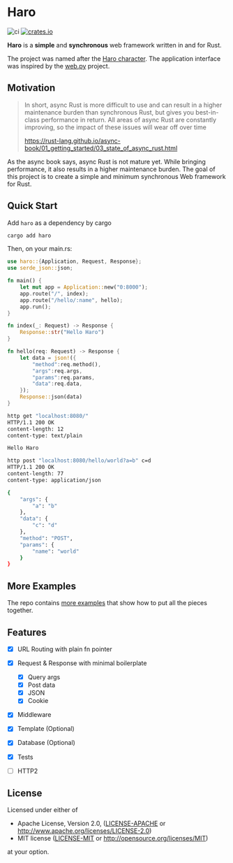 # Haro

![ci](https://github.com/shellfly/haro/actions/workflows/ci.yml/badge.svg)
[![crates.io](https://img.shields.io/crates/v/haro.svg)](https://crates.io/crates/haro)

**Haro** is a **simple** and **synchronous** web framework written in and for Rust.

The project was named after the [Haro character](https://en.wikipedia.org/wiki/Haro_(character)). The application interface was inspired by the [web.py](https://webpy.org/) project.

## Motivation
> In short, async Rust is more difficult to use and can result in a higher maintenance burden than synchronous Rust, but gives you best-in-class performance in return. All areas of async Rust are constantly improving, so the impact of these issues will wear off over time
>
> https://rust-lang.github.io/async-book/01_getting_started/03_state_of_async_rust.html

As the async book says, async Rust is not mature yet. While bringing performance, it also results in a higher maintenance burden. The goal of this project is to create a simple and minimum synchronous Web framework for Rust.

## Quick Start

Add `haro` as a dependency by cargo
```bash
cargo add haro
```

Then, on your main.rs:

```Rust
use haro::{Application, Request, Response};
use serde_json::json;

fn main() {
    let mut app = Application::new("0:8000");
    app.route("/", index);
    app.route("/hello/:name", hello);
    app.run();
}

fn index(_: Request) -> Response {
    Response::str("Hello Haro")
}

fn hello(req: Request) -> Response {
    let data = json!({
        "method":req.method(),
        "args":req.args,
        "params":req.params,
        "data":req.data,
    });
    Response::json(data)
}
```

```bash
http get "localhost:8080/"
HTTP/1.1 200 OK
content-length: 12
content-type: text/plain

Hello Haro
```

```bash
http post "localhost:8080/hello/world?a=b" c=d
HTTP/1.1 200 OK
content-length: 77
content-type: application/json

{
    "args": {
        "a": "b"
    },
    "data": {
        "c": "d"
    },
    "method": "POST",
    "params": {
        "name": "world"
    }
}
```

## More Examples

The repo contains [more examples](./examples) that show how to put all the pieces together.

## Features

- [x] URL Routing with plain fn pointer
- [x] Request & Response with minimal boilerplate
  - [x] Query args
  - [x] Post data
  - [x] JSON
  - [x] Cookie
- [x] Middleware
- [x] Template (Optional)
- [x] Database (Optional)
- [x] Tests
- [ ] HTTP2



## License

Licensed under either of

 * Apache License, Version 2.0, ([LICENSE-APACHE](LICENSE-APACHE) or http://www.apache.org/licenses/LICENSE-2.0)
 * MIT license ([LICENSE-MIT](LICENSE-MIT) or http://opensource.org/licenses/MIT)

at your option.
